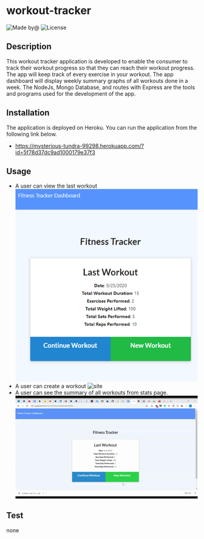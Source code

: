 # workout-tracker
![Made by@](https://img.shields.io/badge/License-haymanot-brightgreen.svg)
![License](https://img.shields.io/badge/License-none-blue.svg)
## Description
This workout tracker application is developed to enable the consumer to track their workout progress so that they can reach their workout progress. The app will keep track of every exercise in your workout. The app dashboard will display weekly summary graphs of all workouts done in a week. The NodeJs, Mongo Database, and routes with Express are the tools and programs used for the development of the app.
## Installation
The application is deployed on Heroku. You can run the application from the following link below.
   * https://mysterious-tundra-99298.herokuapp.com/?id=5f78d37dc9ad1000179e37f3
## Usage
* A user can view the last workout 
![image1](public/assets/Fitness-Tracker.png)
* A user can create a workout
![site](public/assets/create-workout.gif)
* A user can see the summary of all workouts from stats page.
![site](public/assets/summary.gif)
## Test
none


